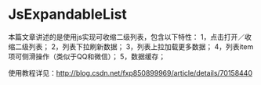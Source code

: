 # JsExpandableList
本篇文章讲述的是使用js实现可收缩二级列表，包含以下特性：
1，点击打开／收缩二级列表；
2，列表下拉刷新数据；
3，列表上拉加载更多数据；
4，列表item项可侧滑操作（类似于QQ和微信）；
5，数据缓存；

使用教程详见：http://blog.csdn.net/fxp850899969/article/details/70158440
